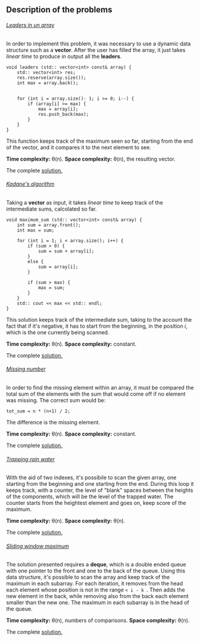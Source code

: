 
## Description of the problems

###### [Leaders in un array](https://practice.geeksforgeeks.org/problems/leaders-in-an-array/0)

In order to implement this problem, it was necessary to use a dynamic data structure such as a **vector**.
After the user has filled the array, it just takes _linear time_ to produce in output all the **leaders**.

```
void leaders (std:: vector<int> const& array) {
    std:: vector<int> res;
    res.reserve(array.size());
    int max = array.back();


    for (int i = array.size()- 1; i >= 0; i--) {
        if (array[i] >= max) {
            max = array[i];
            res.push_back(max);
        }
    }
}
```

This function keeps track of the maximum seen so far, starting from the end of the vector, and it compares it to the next element to see.

**Time complexity:** θ(n).
**Space complexity:** θ(n), the resulting vector.

The complete [solution.](https://github.com/Claire-gip/CompetitiveProgramming-Unipi/blob/master/Lecture_01/leadersInArray.cc)


###### [Kadane's algorithm](https://practice.geeksforgeeks.org/problems/kadanes-algorithm/0)

Taking a **vector** as input, it takes _linear time_ to keep track of the intermediate sums, calcolated so far.

```
void maximum_sum (std:: vector<int> const& array) {
    int sum = array.front();
    int max = sum;

    for (int i = 1; i < array.size(); i++) {
        if (sum > 0) {
            sum = sum + array[i];
        }
        else {
            sum = array[i];
        }

        if (sum > max) {
            max = sum;
        }        
    }
    std:: cout << max << std:: endl;
}
```

This solution keeps track of the intermediate sum, taking to the account the fact that if it's negative, it has to start from the beginning, in the position _i_, which is the one currently being scanned.

**Time complexity:** θ(n).
**Space complexity:** constant.

The complete [solution.](https://github.com/Claire-gip/CompetitiveProgramming-Unipi/blob/master/Lecture_01/kadane.cc)


###### [Missing number](https://practice.geeksforgeeks.org/problems/missing-number-in-array/0)

In order to find the missing element within an array, it must be compared the total sum of the elements with the sum that would come off if no element was missing.
The correct sum would be:  

```
tot_sum = n * (n+1) / 2;
```
The difference is the missing element.

**Time complexity:** θ(n).
**Space complexity:** constant.

The complete [solution.](https://github.com/Claire-gip/CompetitiveProgramming-Unipi/blob/master/Lecture_01/missingNumber.cc)


###### [Trapping rain water](https://practice.geeksforgeeks.org/problems/trapping-rain-water/0)

With the aid of two indexes, it's possibile to scan the given array, one starting from the beginning and one starting from the end.
During this loop it keeps track, with a counter, the level of "blank" spaces between the heights of the components, which will be the level of the trapped water.
The counter starts from the heightest element and goes on, keep score of the maximum.

**Time complexity:** θ(n).
**Space complexity:** θ(n).

The complete [solution.](https://github.com/Claire-gip/CompetitiveProgramming-Unipi/blob/master/Lecture_01/trappingWater.cc)


###### [Sliding window maximum](http://practice.geeksforgeeks.org/problems/maximum-of-all-subarrays-of-size-k/0)

The solution presented requires a **deque**, which is a double ended queue with one pointer to the front and one to the back of the queue.
Using this data structure, it's possible to scan the array and keep track of the maximum in each subarray.
For each iteration, it removes from the head each element whose position is not in the range `< i - k `.
Then adds the new element in the back, while removing also from the back each element smaller than the new one.
The maximum in each subarray is in the head of the queue.

**Time complexity:** θ(n), numbers of comparisons.
**Space complexity:** θ(n).

The complete [solution.](https://github.com/Claire-gip/CompetitiveProgramming-Unipi/blob/master/Lecture_01/slidingWindow.cc)